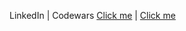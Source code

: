 LinkedIn | Codewars
[Click me](https://www.linkedin.com/in/artem-turlenko) | [Click me](https://www.codewars.com/users/art2url)
